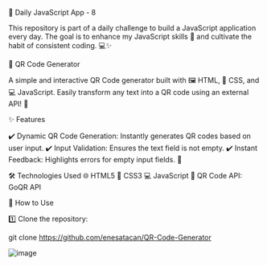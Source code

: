 🚀 Daily JavaScript App - 8

This repository is part of a daily challenge to build a JavaScript application every day. The goal is to enhance my JavaScript skills 🧠 and cultivate the habit of consistent coding. 💻✨

🎨 QR Code Generator

A simple and interactive QR Code generator built with 🖼️ HTML, 🎨 CSS, and 💻 JavaScript. Easily transform any text into a QR code using an external API! 🚀

✨ Features

✔️ Dynamic QR Code Generation: Instantly generates QR codes based on user input.
✔️ Input Validation: Ensures the text field is not empty.
✔️ Instant Feedback: Highlights errors for empty input fields. 🚨

🛠️ Technologies Used
🌐 HTML5
🎨 CSS3
💻 JavaScript
🔗 QR Code API: GoQR API

🚀 How to Use

1️⃣ Clone the repository:

git clone https://github.com/enesatacan/QR-Code-Generator  


![image](https://github.com/user-attachments/assets/c1092e42-1a9c-4a19-8bdb-a63008e7f5f5)
